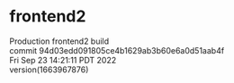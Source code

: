 # frontend2  
Production frontend2 build  
commit 94d03edd091805ce4b1629ab3b60e6a0d51aab4f  
Fri Sep 23 14:21:11 PDT 2022  
version(1663967876)  
